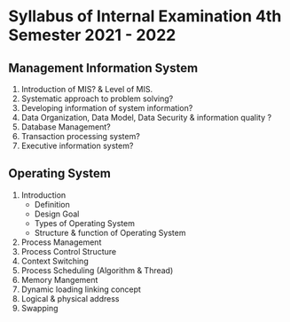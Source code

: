  # Syllabus of Internal Examination 4th Semester 2021 - 2022

 ## Management Information System
 1. Introduction of MIS? & Level of MIS.
 2. Systematic approach to problem solving?
 3. Developing information of system information?
 4. Data Organization, Data Model, Data Security & information quality ?
 5. Database Management?
 6. Transaction processing system?
 7. Executive information system?

 ## Operating System
 1. Introduction
    - Definition
    - Design Goal
    - Types of Operating System
    - Structure & function of Operating System
 2. Process Management
 3. Process Control Structure
 4. Context Switching
 5. Process Scheduling (Algorithm & Thread)
 6. Memory Mangement
 7. Dynamic loading linking concept
 8. Logical & physical address
 9. Swapping